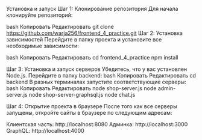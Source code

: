 Установка и запуск
Шаг 1: Клонирование репозитория
Для начала клонируйте репозиторий:

bash
Копировать
Редактировать
git clone https://github.com/warja256/frontend_4_practice.git
Шаг 2: Установка зависимостей
Перейдите в папку проекта и установите все необходимые зависимости:

bash
Копировать
Редактировать
cd frontend_4_practice
npm install

Шаг 3: Установка и запуск серверов
Убедитесь, что у вас установлен Node.js.
Перейдите в папку backend:
bash
Копировать
Редактировать
cd backend
В разных терминалах запустите соответствующие серверы:
bash
Копировать
Редактировать
node shop-server.js
node admin-server.js
node shop-server-graphsql.js
node chat.js

Шаг 4: Открытие проекта в браузере
После того как все серверы запущены, откройте сайты в браузере по следующим адресам:

Клиентская часть: http://localhost:8080
Админка: http://localhost:3000
GraphQL: http://localhost:4000

